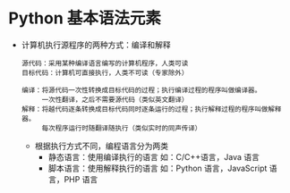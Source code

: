 # Python 基本语法元素
* 计算机执行源程序的两种方式：编译和解释
  ```
  源代码：采用某种编译语言编写的计算机程序，人类可读
  目标代码：计算机可直接执行，人类不可读（专家除外）
  ```
  ```
  编译：将源代码一次性转换成目标代码的过程；执行编译过程的程序叫做编译器。
       一次性翻译，之后不需要源代码（类似英文翻译）
  解释：将越代码逐条转换成目标代码同时逐条运行的过程；执行解释过程的程序叫做解释器。
       每次程序运行时随翻译随执行（类似实时的同声传译）
  ```
  * 根据执行方式不同，编程语言分为两类
    * 静态语言：使用编译执行的语言 如：C/C++语言，Java 语言
    * 脚本语言：使用解释执行的语言 如：Python 语言，JavaScript 语言，PHP 语言
      
